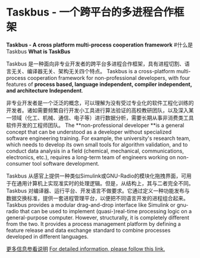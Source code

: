 # Taskbus - 一个跨平台的多进程合作框架
**Taskbus - A cross platform multi-process cooperation framework**
#什么是Taskbus
**What is TaskBus**

Taskbus 是一种面向非专业开发者的跨平台多进程合作框架，具有进程切割、语言无关、编译器无关、架构无关四个特点。
Taskbus is a cross-platform multi-process cooperation framework for non-professional developers, with four features of **process based, language independent, compiler independent, and architecture Independent**.

非专业开发者是一个泛泛的概念，可以理解为没有受过专业化的软件工程化训练的开发者。诸如需要频繁自行开发小工具进行算法验证的高校教研团队，以及深入某一领域（化工、机械、通信、电子等）进行数据分析，需要长期从事非消费类工具软件开发的工程师团队。
The **non-professional developer **is a general concept that can be understood as a developer without specialized software engineering training. For example, the university's research team, which needs to develop its own small tools for algorithm validation, and to conduct data analysis in a field (chemical, mechanical, communications, electronics, etc.), requires a long-term team of engineers working on non-consumer tool software development.

Taskbus 从感官上提供一种类似Simulink或GNU-Radio的模块化拖拽界面，可用于在通用计算机上实现准实时的处理逻辑。但是，从结构上，其与二者完全不同。Taskbus 对编译器、运行平台、开发语言不做要求。它通过定义一种功能发布与数据交换标准，提供一套进程管理平台，以便把不同语言开发的进程组合起来。
Taskbus provides a modular drag-and-drop interface like Simulink or gnu-radio that can be used to implement (quasi-)real-time processing logic on a general-purpose computer. However, structurally, it is completely different from the two. It provides a process management platform by defining a feature release and data exchange standard to combine processes developed in different languages.

[更多信息参看说明](./documents/taskbus_zh_CN.md)
[For detailed information, please follow this link.](./documents/taskbus_en.md)




